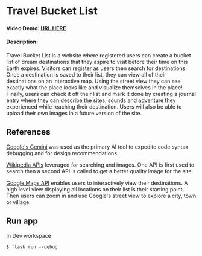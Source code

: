 # Travel Bucket List

#### Video Demo: [URL HERE](https://link.com/)

#### Description:

Travel Bucket List is a website where registered users can create a bucket list of dream destinations
that they aspire to visit before their time on this Earth expires. Visitors can register as users
then search for destinations. Once a destination is saved to their list, they can view all of their
destinations on an interactive map. Using the street view they can see exactly what the place looks
like and visualize themselves in the place! Finally, users can check it off their list and mark it done
by creating a journal entry where they can describe the sites, sounds and adventure they experienced
while reaching their destination.
Users will also be able to upload their own images in a future version of the site.

## References

[Google's Gemini](https://gemini.google.com/) was used as the primary AI tool to expedite code syntax
debugging and for design recommendations.

[Wikipedia APIs](https://api.wikimedia.org/wiki/API_catalog) leveraged for searching and images. One API is first used to search then a
second API is called to get a better quality image for the site.

[Google Maps API](https://developers.google.com/maps/documentation/javascript/) enables users to interactively view their destinations.
A high level view displaying all locations on their list is their starting point. Then users can zoom in
and use Google's street view to explore a city, town or village.

## Run app

In Dev workspace

```shell
$ flask run --debug
```
